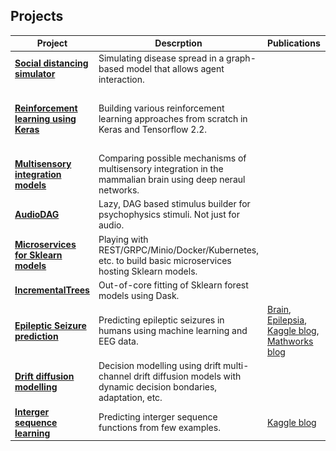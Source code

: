 ## Projects

|Project | Descrption | Publications | Images | Status |
|--|--|--|--|--|
|**[Social distancing simulator](https://github.com/garethjns/social-distancing-sim)**|Simulating disease spread in a graph-based model that allows agent interaction.||![example](https://github.com/garethjns/garethjns/blob/master/images/masking_agent_example_joined.gif)|Active| 
|**[Reinforcement learning using Keras](https://github.com/garethjns/reinforcement-learning-keras)**|Building various reinforcement learning approaches from scratch in Keras and Tensorflow 2.2.||![example](https://github.com/garethjns/garethjns/blob/master/images/DQNAgentPong.gif)![example](https://github.com/garethjns/garethjns/blob/master/images/DQNAgentDoom.gif)|Active|
|**[Multisensory integration models](https://github.com/garethjns/MSIModels)**|Comparing possible mechanisms of multisensory integration in the mammalian brain using deep neraul networks.||![example](https://github.com/garethjns/garethjns/blob/master/images/mod_late.png)| Backburner |
|**[AudioDAG](https://github.com/garethjns/AudioDAG)**|Lazy, DAG based stimulus builder for psychophysics stimuli. Not just for audio.||![example](https://github.com/garethjns/garethjns/blob/master/images/example_simple.png)|Backburner|
|**[Microservices for Sklearn models](https://github.com/garethjns/sklearn-model-server)**|Playing with REST/GRPC/Minio/Docker/Kubernetes, etc. to build basic microservices hosting Sklearn models.|||Backburner|
|**[IncrementalTrees](https://github.com/garethjns/IncrementalTrees)**|Out-of-core fitting of Sklearn forest models using Dask.|||Inactive|
|**[Epileptic Seizure prediction](https://github.com/garethjns/Kaggle-EEG)**|Predicting epileptic seizures in humans using machine learning and EEG data.|[Brain](https://www.sciencedirect.com/science/article/pii/S0959438816300678), [Epilepsia](https://onlinelibrary.wiley.com/doi/abs/10.1111/epi.16418), [Kaggle blog](https://medium.com/kaggle-blog/seizure-prediction-competition-3rd-place-winners-interview-gareth-jones-5982b9e3956c), [Mathworks blog](https://www.mathworks.com/company/newsletters/articles/using-machine-learning-to-predict-epileptic-seizures-from-eeg-data.html)|![example](https://github.com/garethjns/garethjns/blob/master/images/RawData.png)|Completed|
|**[Drift diffusion modelling](https://github.com/garethjns/DriftDiffusion)**|Decision modelling using drift multi-channel drift diffusion models with dynamic decision bondaries, adaptation, etc. ||![example](https://github.com/garethjns/garethjns/blob/master/images/DDEx2.png)|Inactive|
|**[Interger sequence learning](https://github.com/garethjns/Kaggle-IntegerSequenceLearning)**|Predicting interger sequence functions from few examples.|[Kaggle blog](https://medium.com/kaggle-blog/integer-sequence-learning-competition-solution-write-up-team-1-618-47d2149473df)|![example](https://github.com/garethjns/garethjns/blob/master/images/ISLfigure2.png)|Inactive|
